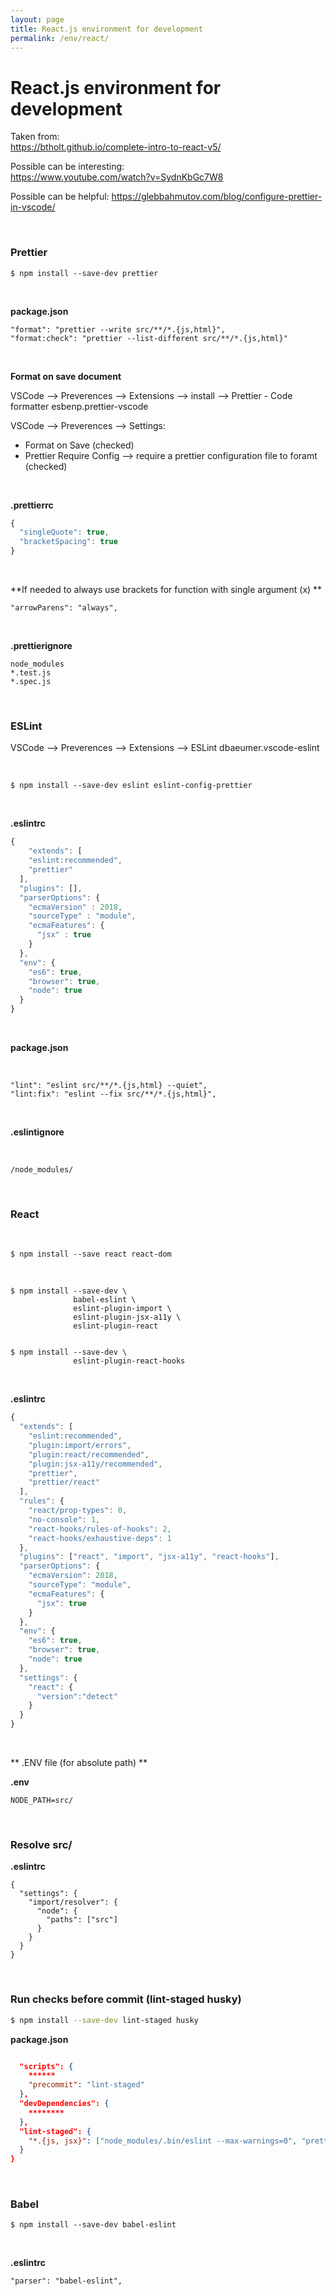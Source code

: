 ```yaml
---
layout: page
title: React.js environment for development
permalink: /env/react/
---
```


# React.js environment for development

Taken from:  
https://btholt.github.io/complete-intro-to-react-v5/


Possible can be interesting:  
https://www.youtube.com/watch?v=SydnKbGc7W8


Possible can be helpful: 
https://glebbahmutov.com/blog/configure-prettier-in-vscode/

<br/>

### Prettier

```
$ npm install --save-dev prettier
```

<br/>

**package.json**

```
"format": "prettier --write src/**/*.{js,html}",
"format:check": "prettier --list-different src/**/*.{js,html}"
```

<br/>

**Format on save document**

VSCode --> Preverences --> Extensions --> install --> Prettier - Code formatter esbenp.prettier-vscode

VSCode --> Preverences --> Settings:

- Format on Save (checked)
- Prettier Require Config --> require a prettier configuration file to foramt (checked)

<br/>

**.prettierrc**

```js
{
  "singleQuote": true,
  "bracketSpacing": true
}
```

<br>


**If needed to always use brackets for function with single argument (x) **

```
"arrowParens": "always",
```


<br/>

**.prettierignore**

```
node_modules
*.test.js
*.spec.js
```

<br/>

### ESLint


VSCode --> Preverences --> Extensions --> ESLint dbaeumer.vscode-eslint

<br/>

```
$ npm install --save-dev eslint eslint-config-prettier 
```

<!--
eslint-plugin-prettier
-->

<br/>

**.eslintrc**

```js
{
    "extends": [
    "eslint:recommended",
    "prettier"
  ],
  "plugins": [],
  "parserOptions": {
    "ecmaVersion" : 2018,
    "sourceType" : "module",
    "ecmaFeatures": {
      "jsx" : true
    }
  },
  "env": {
    "es6": true,
    "browser": true,
    "node": true
  }
}

```


<br/>

**package.json**

<br/>

```
"lint": "eslint src/**/*.{js,html} --quiet",
"lint:fix": "eslint --fix src/**/*.{js,html}",
```


<br/>

**.eslintignore**

<br/>

```
/node_modules/
```


<br/>

### React


<br/>

    $ npm install --save react react-dom

<br/>

    $ npm install --save-dev \
                  babel-eslint \
                  eslint-plugin-import \
                  eslint-plugin-jsx-a11y \
                  eslint-plugin-react


    $ npm install --save-dev \
                  eslint-plugin-react-hooks



<br/>

**.eslintrc**

```js
{
  "extends": [
    "eslint:recommended",
    "plugin:import/errors",
    "plugin:react/recommended",
    "plugin:jsx-a11y/recommended",
    "prettier",
    "prettier/react"
  ],
  "rules": {
    "react/prop-types": 0,
    "no-console": 1,
    "react-hooks/rules-of-hooks": 2,
    "react-hooks/exhaustive-deps": 1
  },
  "plugins": ["react", "import", "jsx-a11y", "react-hooks"],
  "parserOptions": {
    "ecmaVersion": 2018,
    "sourceType": "module",
    "ecmaFeatures": {
      "jsx": true
    }
  },
  "env": {
    "es6": true,
    "browser": true,
    "node": true
  },
  "settings": {
    "react": {
      "version":"detect"
    }
  }
}

```


<br/>

** .ENV file (for absolute path) **

**.env**

```
NODE_PATH=src/
```

<br/>

### Resolve src/ 

**.eslintrc**

```
{
  "settings": {
    "import/resolver": {
      "node": {
        "paths": ["src"]
      }
    }
  }
}
```


<br/>

### Run checks before commit (lint-staged husky)

```bash
$ npm install --save-dev lint-staged husky
```

**package.json**
 
```json

  "scripts": {
    ******
    "precommit": "lint-staged"
  },
  "devDependencies": {
    ********
  },
  "lint-staged": {
    "*.{js, jsx}": ["node_modules/.bin/eslint --max-warnings=0", "prettier --write", "git add"]
  }
}
```


<br/>

### Babel

    $ npm install --save-dev babel-eslint

<br/>

**.eslintrc**

```
"parser": "babel-eslint",
```

<!-- 
<br/>

### Parcel 

    $ npm install --save-dev parcel-bundler

<br/>

```
"dev": "parcel src/index.html"
``` -->
